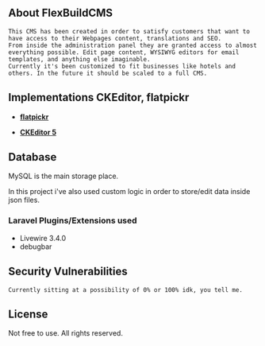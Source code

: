 ## About FlexBuildCMS
    
    This CMS has been created in order to satisfy customers that want to have access to their Webpages content, translations and SEO.
    From inside the administration panel they are granted access to almost everything possible. Edit page content, WYSIWYG editors for email templates, and anything else imaginable.
    Currently it's been customized to fit businesses like hotels and others. In the future it should be scaled to a full CMS.

## Implementations CKEditor, flatpickr

- **[flatpickr](https://flatpickr.js.org/)**

- **[CKEditor 5](https://ckeditor.com/docs/)**

## Database

MySQL is the main storage place.

In this project i've also used custom logic in order to store/edit data inside json files.

### Laravel Plugins/Extensions used

- Livewire 3.4.0
- debugbar

## Security Vulnerabilities

    Currently sitting at a possibility of 0% or 100% idk, you tell me.

## License

Not free to use. All rights reserved.
